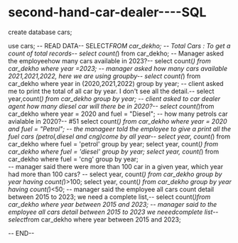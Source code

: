 # second-hand-car-dealer----SQL



create database cars;

use cars;
-- READ DATA--
SELECT*FROM car_dekho;
-- Total Cars : To get a count of total records--
select count(*) from car_dekho;
-- Manager asked the employeehow many cars available in 2023?--
 select count(*) from car_dekho where year =2023;
 -- manager asked how many cars available 2021,2021,2022, here we are using groupby--
 select count(*) from car_dekho where year in (2020,2021,2022) group by year;
 -- client asked me to print the total of all car by year. I don't see all the detail.--
 select year,count(*) from car_dekho group by year;
 -- client asked to car dealer agent how many diesel car will there be in 2020?--
 select count(*)from car_dekho where year = 2020 and fuel = "Diesel";
 -- how many petrols car avialable in 2020?-- #51
 select count(*) from car_dekho where year = 2020 and fuel = "Petrol";
 -- the manageer told the employee to give a print all the fuel cars (petrol,diesel and cng)come by all year--
 select year, count(*) from car_dekho where fuel = 'petrol' group by year;
 select year, count(*) from car_dekho where fuel = 'diesel' group by year;
 select year, count(*) from car_dekho where fuel = 'cng'    group by year;    
 -- manager said there were more than 100 car in a given year, which year had more than 100 cars? --
 select year, count(*) from car_dekho group by year having count(*)>100;
 select year, count(*) from car_dekho group by year having count(*)<50;
 -- manager said the employee all cars count detail between 2015 to 2023; we need a complete list,--
 select count(*)from car_dekho where year between 2015 and 2023;
 -- manager said to the employee all cars detail between 2015 to 2023 we neeedcomplete list--
 select*from car_dekho where year between 2015 and 2023;
 
 -- END--
 
